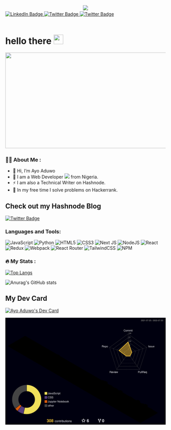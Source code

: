 <div id="header" align="center">
  <img src="https://media.giphy.com/media/u2pmTWUi0MXjyrMaVj/giphy.gif" width="300"/>
</div> 



<div id="badges">
  <a href="your-linkedin-URL">
    <img src="https://img.shields.io/badge/LinkedIn-blue?style=for-the-badge&logo=linkedin&logoColor=white" alt="LinkedIn Badge"/>
  </a>
  <a href="https://twitter.com/AyoAduwo">
    <img src="https://img.shields.io/badge/Twitter-blue?style=for-the-badge&logo=twitter&logoColor=white" alt="Twitter Badge"/>
  </a>
  
<!--     <a href="https://codingpastor.hashnode.dev">
    <img src="" alt="Hashnode Badge"/>
  </a> -->
   <a href="https://codingpastor.hashnode.dev">
    <img src="https://img.shields.io/badge/Hashnode-2962FF?style=for-the-badge&logo=hashnode&logoColor=white" alt="Twitter Badge"/>
  </a>
</div>

<img src="https://komarev.com/ghpvc/?username=AduwoAyooluwa&style=flat-square&color=blue" alt=""/>

<h1>
  hello there
  <img src="https://media.giphy.com/media/hvRJCLFzcasrR4ia7z/giphy.gif" width="30px" height="30px"/>
</h1>

<div align="center">
  <img src="https://media.giphy.com/media/dWesBcTLavkZuG35MI/giphy.gif" width="600" height="300"/>
</div>

### :man_technologist: About Me :

- 👋 Hi, I’m Ayo Aduwo
- 🌱 I am a Web Developer <img src="https://media.giphy.com/media/WUlplcMpOCEmTGBtBW/giphy.gif" width="30"> from Nigeria.
- ⚡ I am also a Technical Writer on Hashnode.
- 🔭 In my free time I solve problems on Hackerrank.
  
## Check out my Hashnode Blog
   <a href="https://ayoaduwo.hashnode.dev">
    <img src="https://img.shields.io/badge/Hashnode-2962FF?style=for-the-badge&logo=hashnode&logoColor=white" alt="Twitter Badge"/>
  </a>
  
  



### Languages and Tools: 
![JavaScript](https://img.shields.io/badge/javascript-%23323330.svg?style=for-the-badge&logo=javascript&logoColor=%23F7DF1E)
![Python](https://img.shields.io/badge/python-3670A0?style=for-the-badge&logo=python&logoColor=ffdd54)
![HTML5](https://img.shields.io/badge/html5-%23E34F26.svg?style=for-the-badge&logo=html5&logoColor=white)
![CSS3](https://img.shields.io/badge/css3-%231572B6.svg?style=for-the-badge&logo=css3&logoColor=white)
![Next JS](https://img.shields.io/badge/Next-black?style=for-the-badge&logo=next.js&logoColor=white)
![NodeJS](https://img.shields.io/badge/node.js-6DA55F?style=for-the-badge&logo=node.js&logoColor=white)
![React](https://img.shields.io/badge/react-%2320232a.svg?style=for-the-badge&logo=react&logoColor=%2361DAFB)
![Redux](https://img.shields.io/badge/redux-%23593d88.svg?style=for-the-badge&logo=redux&logoColor=white)
![Webpack](https://img.shields.io/badge/webpack-%238DD6F9.svg?style=for-the-badge&logo=webpack&logoColor=black)
![React Router](https://img.shields.io/badge/React_Router-CA4245?style=for-the-badge&logo=react-router&logoColor=white)
![TailwindCSS](https://img.shields.io/badge/tailwindcss-%2338B2AC.svg?style=for-the-badge&logo=tailwind-css&logoColor=white)
![NPM](https://img.shields.io/badge/NPM-%23000000.svg?style=for-the-badge&logo=npm&logoColor=white)

### :fire: My Stats :
<!-- 
[![GitHub Streak](https://github-readme-streak-stats.herokuapp.com/?user=AduwoAyooluwa&theme=blueberry_duo)](https://git.io/streak-stats)

[![GitHub Streak](https://github-readme-streak-stats.herokuapp.com/?user=AduwoAyooluwa&theme=dark&background=000000)](https://git.io/streak-stats) -->

[![Top Langs](https://github-readme-stats.vercel.app/api/top-langs/?username=AduwoAyooluwa&layout=compact&theme=tokyonight)](https://github.com/anuraghazra/github-readme-stats)

![Anurag's GitHub stats](https://github-readme-stats.vercel.app/api?username=AduwoAyooluwa&show_icons=true&theme=radical)

<span>

</span>


## My Dev Card

<div>
  <a href="https://app.daily.dev/ayoaduwo"><img src="https://api.daily.dev/devcards/a79ce0bdf5f04deebd74763b2045c194.png?r=p4t" width="200" alt="Ayo Aduwo's Dev Card"/></a>
  </div>
  
  
![](./profile-3d-contrib/profile-night-rainbow.svg)

